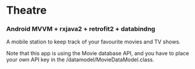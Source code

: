 # Theatre
### Android MVVM + rxjava2 + retrofit2 + databindng
A mobile station to keep track of your favourite movies and TV shows.

Note that this app is using the Movie database API, and you have to place your own API key in the /datamodel/MovieDataModel.class.
